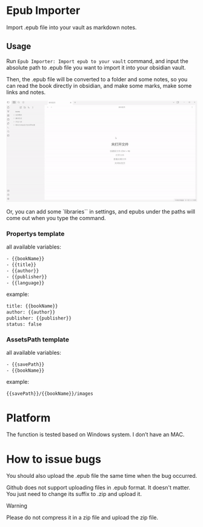 # Epub Importer

Import .epub file into your vault as markdown notes.

## Usage

Run `Epub Importer: Import epub to your vault` command, and input the absolute path to .epub file you want to import it into your obsidian vault.

Then, the .epub file will be converted to a folder and some notes, 
so you can read the book directly in obsidian, and make some marks, make some links and notes.

![](assets/demo.gif)

Or, you can add some `libraries`` in settings, and epubs under the paths will come out when you type the command.

### Propertys template

all available variables:

```
- {{bookName}}
- {{title}}
- {{author}}
- {{publisher}}
- {{language}}
```

example:

```
title: {{bookName}}
author: {{author}}
publisher: {{publisher}}
status: false
```

### AssetsPath template

all available variables:

```
- {{savePath}}
- {{bookName}}
```

example:

```
{{savePath}}/{{bookName}}/images
```

# Platform

The function is tested based on Windows system. I don’t have an MAC.

# How to issue bugs

You should also upload the .epub file the same time when the bug occurred. 

Github does not support uploading files in .epub format. It doesn't matter. You just need to change its suffix to .zip and upload it.

>[!warning]
>Please do not compress it in a zip file and upload the zip file.

